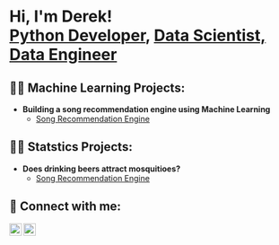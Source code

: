 <h1>Hi, I'm Derek! <br/><a href="https://github.com/drkwwh21">Python Developer</a>, <a href="https://www.linkedin.com/in/drkwwh21/">Data Scientist, Data Engineer</a>

<h2>👨‍💻 Machine Learning Projects:</h2>

- <b>Building a song recommendation engine using Machine Learning</b>
  - [Song Recommendation Engine](https://github.com/drkwwh21/SongRecommendationEngine)

<h2>👨‍💻 Statstics Projects:</h2>

- <b>Does drinking beers attract mosquitioes?</b>
  - [Song Recommendation Engine](https://github.com/drkwwh21/SongRecommendationEngine)
 
<h2> 🤳 Connect with me:</h2>

[<img align="left" alt="JoshMadakor | LinkedIn" width="22px" src="https://cdn.jsdelivr.net/npm/simple-icons@v3/icons/linkedin.svg" />][linkedin]
[<img align="left" alt="JoshMadakor | Instagram" width="22px" src="https://cdn.jsdelivr.net/npm/simple-icons@v3/icons/instagram.svg" />][instagram]

[instagram]: https://www.instagram.com/derekwwh/
[linkedin]: https://www.linkedin.com/in/drkwwh21/

<!--
**joshmadakor1/joshmadakor1** is a ✨ _special_ ✨ repository because its `README.md` (this file) appears on your GitHub profile.

Here are some ideas to get you started:

- 🔭 I’m currently working on ...
- 🌱 I’m currently learning ...
- 👯 I’m looking to collaborate on ...
- 🤔 I’m looking for help with ...
- 💬 Ask me about ...
- 📫 How to reach me: ...
- 😄 Pronouns: ...
- ⚡ Fun fact: ...
-->
